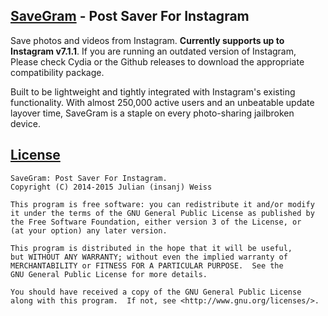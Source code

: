 ## [SaveGram](http://apt.thebigboss.org/mobileweb/onepackage.php?bundleid=com.insanj.savegram&db=0) - Post Saver For Instagram
 
Save photos and videos from Instagram. **Currently supports up to Instagram v7.1.1**. If you are running an outdated version of Instagram, Please check Cydia or the Github releases to download the appropriate compatibility package.

Built to be lightweight and tightly integrated with Instagram's existing functionality. With almost 250,000 active users and an unbeatable update layover time, SaveGram is a staple on every photo-sharing jailbroken device.

## [License](LICENSE.md)

	SaveGram: Post Saver For Instagram.
	Copyright (C) 2014-2015 Julian (insanj) Weiss
	
    This program is free software: you can redistribute it and/or modify
    it under the terms of the GNU General Public License as published by
    the Free Software Foundation, either version 3 of the License, or
    (at your option) any later version.

    This program is distributed in the hope that it will be useful,
    but WITHOUT ANY WARRANTY; without even the implied warranty of
    MERCHANTABILITY or FITNESS FOR A PARTICULAR PURPOSE.  See the
    GNU General Public License for more details.

    You should have received a copy of the GNU General Public License
    along with this program.  If not, see <http://www.gnu.org/licenses/>.
